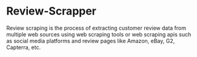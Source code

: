 # Review-Scrapper


Review scraping is the process of extracting customer review data from multiple web sources using web scraping tools or web scraping apis such as social media platforms and review pages like Amazon, eBay, G2, Capterra, etc.
